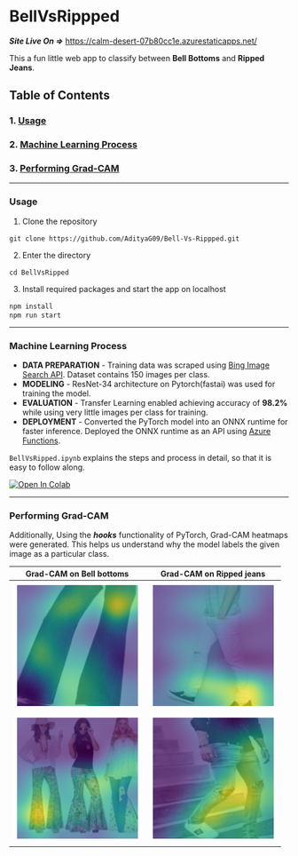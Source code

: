 # BellVsRippped

***Site Live On =>*** https://calm-desert-07b80cc1e.azurestaticapps.net/

This a fun little web app to classify between **Bell Bottoms** and **Ripped Jeans**. 

## **Table of Contents**

### **1. [Usage](#usage)**

### **2. [Machine Learning Process](#machine-learning-process)** 

### **3. [Performing Grad-CAM](#performing-grad-cam)**
---

### Usage <a name= 'usage'></a>

1. Clone the repository
```
git clone https://github.com/AdityaG09/Bell-Vs-Rippped.git
```
2. Enter the directory
```
cd BellVsRipped
```
3. Install required packages and start the app on localhost
```
npm install
npm run start
```
---

### Machine Learning Process <a name= 'machine-learning-process'></a>
- **DATA PREPARATION** - Training data was scraped using [Bing Image Search API](https://azure.microsoft.com/en-in/try/cognitive-services/?api=search-api-v7). Dataset contains 150 images per class.
- **MODELING** - ResNet-34 architecture on Pytorch(fastai) was used for training the model. 
- **EVALUATION** - Transfer Learning enabled achieving accuracy of **98.2%** while using very little images per class for training. 
- **DEPLOYMENT** - Converted the PyTorch model into an ONNX runtime for faster inference. Deployed the ONNX runtime as an API using [Azure Functions](https://azure.microsoft.com/en-in/services/functions/).

`BellVsRipped.ipynb` explains the steps and process in detail, so that it is easy to follow along. 

[![Open In Colab](https://colab.research.google.com/assets/colab-badge.svg)](https://colab.research.google.com/github/AdityaG09/Bell-bottoms-or-Ripped-jeans/blob/main/bell_bottom_or_ripped.ipynb)  

---

### Performing Grad-CAM <a name='performing-grad-cam'></a>
Additionally, Using the ***hooks*** functionality of PyTorch, Grad-CAM heatmaps were generated. This helps us understand why the model labels the given image as a particular class. 

| Grad-CAM on Bell bottoms | Grad-CAM on Ripped jeans |
| ----------- | ----------- |
| <img width="100%" src="https://github.com/AdityaG09/Bell-Vs-Rippped/blob/main/ML/HeatmapImages/bell_bottom_sartorial.png"> | <img width="100%" src="https://github.com/AdityaG09/Bell-Vs-Rippped/blob/main/ML/HeatmapImages/best_ripped_jean_casual.png"> |
| <img width="100%" src="https://github.com/AdityaG09/Bell-Vs-Rippped/blob/main/ML/HeatmapImages/bell_bottom_women.png"> | <img width="100%" src="https://github.com/AdityaG09/Bell-Vs-Rippped/blob/main/ML/HeatmapImages/ripped_jeans_rough.png"> 


